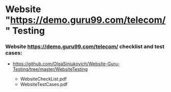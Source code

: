 # Website "https://demo.guru99.com/telecom/" Testing

### Website https://demo.guru99.com/telecom/ checklist and test cases:

* https://github.com/OlgaSiniukovich/Website-Guru-Testing/tree/master/WebsiteTesting

  * WebsiteCheckList.pdf
  * WebsiteTestCases.pdf